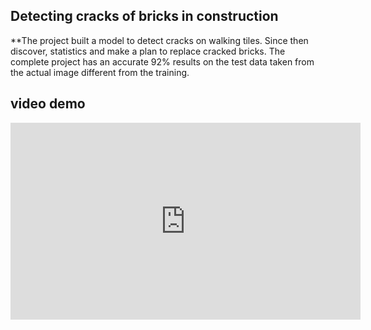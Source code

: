 ## Detecting cracks of bricks in construction


**The project built a model to detect cracks on walking tiles. Since then discover, statistics and make a plan to replace cracked bricks. The complete project has an accurate 92% results on the test data taken from the actual image different from the training.

## video demo 

<iframe width="560" height="315" src="https://www.youtube.com/embed/mQmWPnbbQcQ?si=c5EHFtwLOInW7Us8" title="YouTube video player" frameborder="0" allow="accelerometer; autoplay; clipboard-write; encrypted-media; gyroscope; picture-in-picture; web-share" referrerpolicy="strict-origin-when-cross-origin" allowfullscreen></iframe>

